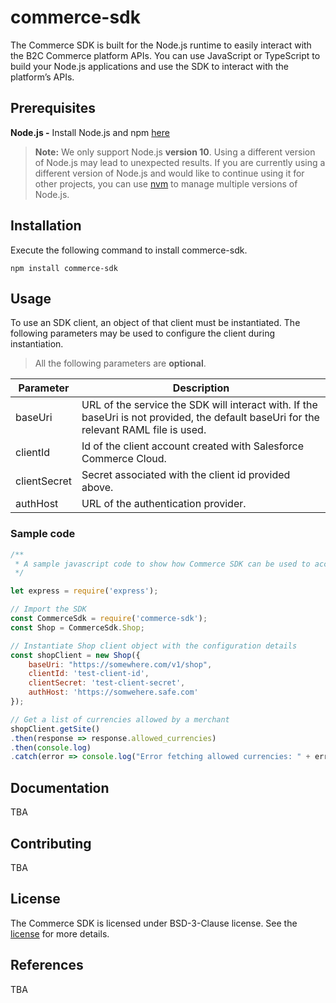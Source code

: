 # commerce-sdk
The Commerce SDK is built for the Node.js runtime to easily interact with the B2C Commerce platform APIs. You can use JavaScript or TypeScript to build your Node.js applications and use the SDK to interact with the platform’s APIs.

## Prerequisites
**Node.js -** Install Node.js and npm [here](https://www.npmjs.com/get-npm)

> **Note:** We only support Node.js **version 10**. Using a different version of Node.js may lead to unexpected results. If you are currently using a different version of Node.js and would like to continue using it for other projects, you can use [nvm](https://github.com/nvm-sh/nvm) to manage multiple versions of Node.js.

## Installation
Execute the following command to install commerce-sdk.

```
npm install commerce-sdk
```

## Usage
To use an SDK client, an object of that client must be instantiated. The following parameters may be used to configure the client during instantiation. 
> All the following parameters are **optional**.

| Parameter | Description |
| --------- | ----------- |
| baseUri | URL of the service the SDK will interact with. If the baseUri is not provided, the default baseUri for the relevant RAML file is used.  |
| clientId | Id of the client account created with Salesforce Commerce Cloud. |
| clientSecret | Secret associated with the client id provided above. |
| authHost | URL of the authentication provider. |

### Sample code 
```javascript
/**
 * A sample javascript code to show how Commerce SDK can be used to access Salesforce B2C Commerce platform APIs
 */

let express = require('express');

// Import the SDK
const CommerceSdk = require('commerce-sdk');
const Shop = CommerceSdk.Shop;

// Instantiate Shop client object with the configuration details
const shopClient = new Shop({
    baseUri: "https://somewhere.com/v1/shop",
    clientId: 'test-client-id',
    clientSecret: 'test-client-secret',
    authHost: 'https://somwehere.safe.com'
});

// Get a list of currencies allowed by a merchant
shopClient.getSite()
.then(response => response.allowed_currencies)
.then(console.log)
.catch(error => console.log("Error fetching allowed currencies: " + error));
```
## Documentation
TBA

## Contributing
TBA

## License 
The Commerce SDK is licensed under BSD-3-Clause license. See the [license](https://github.com/SalesforceCommerceCloud/commerce-sdk/blob/master/LICENSE.txt) for more details.

## References
TBA